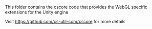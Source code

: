 This folder contains the cscore code that provides the WebGL specific extensions for the Unity engine

Visit https://github.com/cs-util-com/cscore for more details